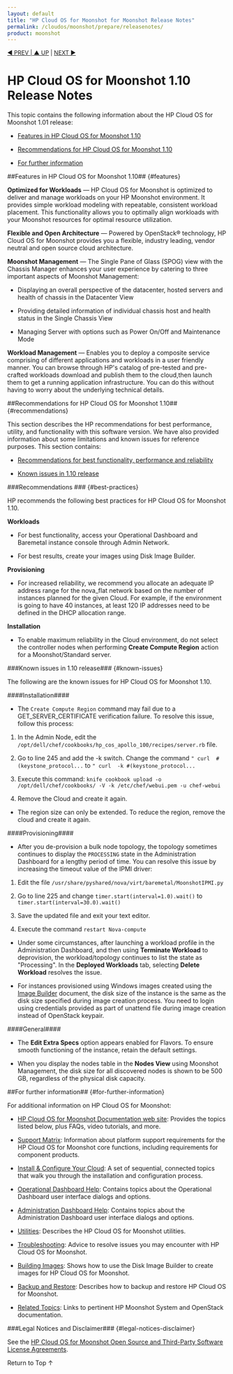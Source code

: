 ```yaml
---
layout: default
title: "HP Cloud OS for Moonshot for Moonshot Release Notes"
permalink: /cloudos/moonshot/prepare/releasenotes/
product: moonshot
---
```



<script>

function PageRefresh {
onLoad="window.refresh"
}

PageRefresh();

</script>

<!-- Binamra and Vandana: As you update this document for the next release, be sure to change the release number to 1.10 or whatever it becomes. 
The Release Notes is one of the few topics where we include the release number. 
In other topics, try to avoid specifying the release number unless absolutely necessary. --> 

<!-- Remember to also change the topic's title in moonshot/siteindex.md. -->


<p style="font-size: small;"> <a href="/cloudos/moonshot/prepare/">&#9664; PREV | <a href="/cloudos/moonshot/prepare/">&#9650; UP</a> | <a href="/cloudos/moonshot/prepare/supportmatrix/">NEXT &#9654;</a> </p>

# HP Cloud OS for Moonshot 1.10 Release Notes

This topic contains the following information about the HP Cloud OS for Moonshot 1.01 release:

* [Features in HP Cloud OS for Moonshot 1.10](#features)

* [Recommendations for HP Cloud OS for Moonshot 1.10](#recommendations)

* [For further information](#for-further-information)


##Features in HP Cloud OS for Moonshot 1.10## {#features}

**Optimized for Workloads** &mdash; HP Cloud OS for Moonshot is optimized to deliver and manage workloads on your HP Moonshot environment. It provides simple workload modeling with repeatable, consistent workload placement. This functionality allows you to optimally align workloads with your Moonshot resources for optimal resource utilization.

**Flexible and Open Architecture** &mdash; Powered by OpenStack&#174; technology, HP Cloud OS for Moonshot provides you a flexible, industry leading, vendor neutral and open source cloud architecture.

**Moonshot Management** &mdash; The Single Pane of Glass (SPOG) view with the Chassis Manager enhances your user experience by catering to three important aspects of Moonshot Management:
	
* Displaying an overall perspective of the datacenter, hosted servers and health of chassis in the Datacenter View

* Providing detailed information of individual chassis host and health status in the Single Chassis View

* Managing Server with options such as Power On/Off and Maintenance Mode

**Workload Management** &mdash; Enables you to deploy a composite service comprising of different applications and workloads in a user friendly manner. You can browse through HP's catalog of pre-tested and pre-crafted workloads download and publish them to the cloud,then launch them to get a running application infrastructure. You can do this without having to worry about the underlying technical details.


##Recommendations for HP Cloud OS for Moonshot 1.10## {#recommendations}

This section describes the HP recommendations for best performance, utility, and functionality with this software version. 
We have also provided information about some limitations and known issues for reference purposes. This section contains:

* [Recommendations for best functionality, performance and reliability](#best-practices) 

* [Known issues in 1.10 release](#known-issues) 

###Recommendations ### {#best-practices} 

HP recommends the following best practices for HP Cloud OS for Moonshot 1.10.

**Workloads**
	
 * For best functionality, access your Operational Dashboard and Baremetal instance console through Admin Network.

 * For best results, create your images using Disk Image Builder.

**Provisioning**

* For increased reliability, we recommend you allocate an adequate IP address range for the nova_flat network based on the number of instances planned for the given Cloud. For example, if the environment is going to have 40 instances, at least 120 IP addresses need to be defined in the DHCP allocation range. 


**Installation**

* To enable maximum reliability in the Cloud environment, do not select the controller nodes when performing <b>Create Compute Region</b> action for a Moonshot/Standard server. 

###Known issues in 1.10 release### {#known-issues}

The following are the known issues for HP Cloud OS for Moonshot 1.10.

####Installation####

* The `Create Compute Region` command may fail due to a GET_SERVER_CERTIFICATE verification failure. To resolve this issue, follow this process:

 1. In the Admin Node, edit the `/opt/dell/chef/cookbooks/hp_cos_apollo_100/recipes/server.rb` file.
	 
 2. Go to line 245 and add the -k switch.  Change the command `" curl  #(keystone_protocol...` to `" curl  -k #(keystone_protocol...`
    
 3. Execute this command:
 `knife cookbook upload -o /opt/dell/chef/cookbooks/ -V -k /etc/chef/webui.pem -u chef-webui`
	
 4. Remove the Cloud and create it again.

* The region size can only be extended.  To reduce the region, remove the cloud and create it again.

####Provisioning####

* After you de-provision a bulk node topology, the topology sometimes continues to display the `PROCESSING` state in the Administration Dashboard for a lengthy period of time. You can resolve this issue by increasing the timeout value of the IPMI driver: 
   
 1. Edit the file `/usr/share/pyshared/nova/virt/baremetal/MoonshotIPMI.py`

 2. Go to line 225 and change `timer.start(interval=1.0).wait()` to `timer.start(interval=30.0).wait()`
	
 3. Save the updated file and exit your text editor.
	
 4. Execute the command `restart Nova-compute`

* Under some circumstances, after launching a workload profile in the Administration Dashboard, and then using <b>Terminate Workload</b> to deprovision, the workload/topology continues to list the state as "Processing".  In the <b>Deployed Workloads</b> tab, selecting <b>Delete Workload</b> resolves the issue.

* For instances provisioned using Windows images created using the [Image Builder](/cloudos/moonshot/manage/image-builder/) document, the disk size of the instance is the same as the disk size specified during image creation process. You need to login using credentials provided as part of unattend file during image creation instead of OpenStack keypair.


####General####


* The <b>Edit Extra Specs</b> option appears enabled for Flavors. To ensure smooth functioning of the instance, retain the default settings. 

* When you display the nodes table in the <b>Nodes View</b> using Moonshot Management, the disk size for all discovered nodes is shown to be 500 GB, regardless of the physical disk capacity.

<!-- I'm still of the opinion that we should delete this item; there is no workaround, and what good does it do to tell the customer about it? -Doug -->

##For further information## {#for-further-information}

For additional information on HP Cloud OS for Moonshot:

* [HP Cloud OS for Moonshot Documentation web site](/cloudos/moonshot/): Provides the topics listed below, plus FAQs, video tutorials, and more.

* [Support Matrix](/cloudos/moonshot/prepare/supportmatrix/): Information about platform support requirements for the HP Cloud OS for Moonshot core functions, including requirements for component products.

* [Install & Configure Your Cloud](/cloudos/moonshot/install/): A set of sequential, connected topics that walk you through the installation and configuration process.

* [Operational Dashboard Help](/cloudos/moonshot/manage/operational-dashboard/): Contains topics about the Operational Dashboard user interface dialogs and options.

* [Administration Dashboard Help](/cloudos/moonshot/manage/administration-dashboard/): Contains topics about the Administration Dashboard user interface dialogs and options.

* [Utilities](/cloudos/moonshot/manage/utilities/): Describes the HP Cloud OS for Moonshot utilities.

* [Troubleshooting](/cloudos/moonshot/manage/troubleshooting/): Advice to resolve issues you may encounter with HP Cloud OS for Moonshot.

* [Building Images](/cloudos/moonshot/manage/image-builder/): Shows how to use the Disk Image Builder to create images for HP Cloud OS for Moonshot.

* [Backup and Restore](/cloudos/moonshot/manage/backup-process/): Describes how to backup and restore HP Cloud OS for Moonshot.

* [Related Topics](/cloudos/moonshot/related-topics/): Links to pertinent HP Moonshot System and OpenStack documentation.

###Legal Notices and Disclaimer### {#legal-notices-disclaimer}

See the [HP Cloud OS for Moonshot Open Source and Third-Party Software License Agreements](/cloudos/moonshot/os-3rd-party-license-agreements/).

<a href="#top" style="padding:14px 0px 14px 0px; text-decoration: none;"> Return to Top &#8593; </a>

